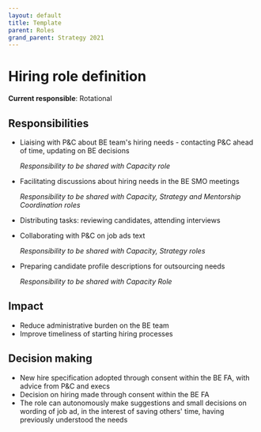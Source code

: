 ```yaml
---
layout: default
title: Template
parent: Roles
grand_parent: Strategy 2021
---
```


# Hiring role definition

**Current responsible**: Rotational

## Responsibilities

- Liaising with P&C about BE team's hiring needs - contacting P&C ahead of time, updating on BE decisions

  *Responsibility to be shared with Capacity role*


- Facilitating discussions about hiring needs in the BE SMO meetings

  *Responsibility to be shared with Capacity, Strategy and Mentorship Coordination roles*


- Distributing tasks: reviewing candidates, attending interviews
- Collaborating with P&C on job ads text
  
  *Responsibility to be shared with Capacity, Strategy roles*


- Preparing candidate profile descriptions for outsourcing needs

  *Responsibility to be shared with Capacity Role*


## Impact

- Reduce administrative burden on the BE team
- Improve timeliness of starting hiring processes

## Decision making

-  New hire specification adopted through consent within the BE FA, with advice from P&C and execs
-  Decision on hiring made through consent within the BE FA
-  The role can autonomously make suggestions and small decisions on wording of job ad, in the interest of saving others' time, having previously understood the needs
